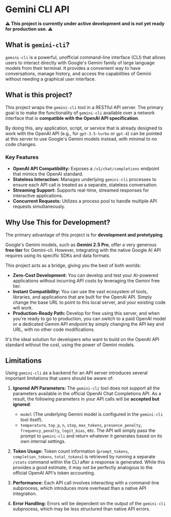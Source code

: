 # Gemini CLI API

**⚠️ This project is currently under active development and is not yet ready for production use. ⚠️**

## What is `gemini-cli`?

`gemini-cli` is a powerful, unofficial command-line interface (CLI) that allows users to interact directly with Google's Gemini family of large language models from their terminal. It provides a convenient way to have conversations, manage history, and access the capabilities of Gemini without needing a graphical user interface.

## What is this project?

This project wraps the `gemini-cli` tool in a RESTful API server. The primary goal is to make the functionality of `gemini-cli` available over a network interface that is **compatible with the OpenAI API specification**.

By doing this, any application, script, or service that is already designed to work with the OpenAI API (e.g., for `gpt-3.5-turbo` or `gpt-4`) can be pointed at this server to use Google's Gemini models instead, with minimal to no code changes.

### Key Features
-   **OpenAI API Compatibility:** Exposes a `/v1/chat/completions` endpoint that mimics the OpenAI standard.
-   **Stateless Interaction:** Manages underlying `gemini-cli` processes to ensure each API call is treated as a separate, stateless conversation.
-   **Streaming Support:** Supports real-time, streamed responses for interactive applications.
-   **Concurrent Requests:** Utilizes a process pool to handle multiple API requests simultaneously.

## Why Use This for Development?

The primary advantage of this project is for **development and prototyping**.

Google's Gemini models, such as **Gemini 2.5 Pro**, offer a very generous **free tier** for Gemini-cli. However, integrating with the native Google AI API requires using its specific SDKs and data formats.

This project acts as a bridge, giving you the best of both worlds:
-   **Zero-Cost Development:** You can develop and test your AI-powered applications without incurring API costs by leveraging the Gemini free tier.
-   **Instant Compatibility:** You can use the vast ecosystem of tools, libraries, and applications that are built for the OpenAI API. Simply change the base URL to point to this local server, and your existing code will work.
-   **Production-Ready Path:** Develop for free using this server, and when you're ready to go to production, you can switch to a paid OpenAI model or a dedicated Gemini API endpoint by simply changing the API key and URL, with no other code modifications.

It's the ideal solution for developers who want to build on the OpenAI API standard without the cost, using the power of Gemini models.

## Limitations

Using `gemini-cli` as a backend for an API server introduces several important limitations that users should be aware of:

1.  **Ignored API Parameters:** The `gemini-cli` tool does not support all the parameters available in the official OpenAI Chat Completions API. As a result, the following parameters in your API calls will be **accepted but ignored**:
    *   `model` (The underlying Gemini model is configured in the `gemini-cli` tool itself).
    *   `temperature`, `top_p`, `n`, `stop`, `max_tokens`, `presence_penalty`, `frequency_penalty`, `logit_bias`, etc.
    The API will simply pass the prompt to `gemini-cli` and return whatever it generates based on its own internal settings.

2.  **Token Usage:** Token count information (`prompt_tokens`, `completion_tokens`, `total_tokens`) is retrieved by running a separate `/stats` command within the CLI after a response is generated. While this provides a good estimate, it may not be perfectly analogous to the official OpenAI API's token accounting.

3.  **Performance:** Each API call involves interacting with a command-line subprocess, which introduces more overhead than a native API integration.

4.  **Error Handling:** Errors will be dependent on the output of the `gemini-cli` subprocess, which may be less structured than native API errors.
